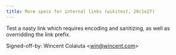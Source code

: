 ```yaml
---
title: More specs for internal links (wikitext, 20c1e27)
---
```


Test a nasty link which requires encoding and sanitizing, as well as overridding the link prefix.

Signed-off-by: Wincent Colaiuta &lt;win@wincent.com&gt;
